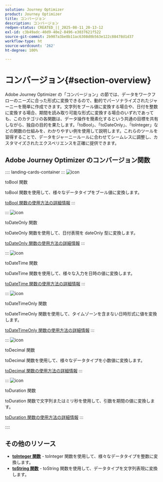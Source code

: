 ```yaml
---
solution: Journey Optimizer
product: Journey Optimizer
title: コンバージョン
description: コンバージョン
redpen-status: CREATED_||_2025-08-11_20-13-12
exl-id: c3b49adc-40d9-40e2-8496-e3037621f522
source-git-commit: 2b907a3be8b11ac6308d0b563e122c88478d1d37
workflow-type: ht
source-wordcount: '262'
ht-degree: 100%

---
```


# コンバージョン{#section-overview}

Adobe Journey Optimizer の「コンバージョン」の節では、データをワークフローのニーズに合った形式に変換できるので、動的でパーソナライズされたジャーニーを簡単に作成できます。文字列をブール値に変換する場合や、日付を整数に変換する場合、期間を読み取り可能な形式に変換する場合のいずれであっても、このカテゴリの各関数は、データ操作を簡素化するという共通の目標を共有しながら、独自の目的を果たします。「toBool」、「toDateOnly」、「toInteger」などの関数の仕組みを、わかりやすい例を使用して説明します。これらのツールを習得することで、データをジャーニールールに合わせてシームレスに調整し、カスタマイズされたエクスペリエンスを正確に提供できます。

## Adobe Journey Optimizer のコンバージョン関数

:::: landing-cards-container
:::
![icon](https://cdn.experienceleague.adobe.com/icons/code-branch.svg)

toBool 関数

toBool 関数を使用して、様々なデータタイプをブール値に変換します。

[toBool 関数の使用方法の詳細情報](../using/building-journeys/functions/functiontobool.md)
:::

:::
![icon](https://cdn.experienceleague.adobe.com/icons/code-branch.svg)

toDateOnly 関数

toDateOnly 関数を使用して、日付表現を dateOnly 型に変換します。

[toDateOnly 関数の使用方法の詳細情報](../using/building-journeys/functions/functiontodateonly.md)
:::

:::
![icon](https://cdn.experienceleague.adobe.com/icons/code-branch.svg)

toDateTime 関数

toDateTime 関数を使用して、様々な入力を日時の値に変換します。

[toDateTime 関数の使用方法の詳細情報](../using/building-journeys/functions/functiontodatetime.md)
:::

:::
![icon](https://cdn.experienceleague.adobe.com/icons/code-branch.svg)

toDateTimeOnly 関数

toDateTimeOnly 関数を使用して、タイムゾーンを含まない日時形式に値を変換します。

[toDateTimeOnly 関数の使用方法の詳細情報](../using/building-journeys/functions/functiontodatetimeonly.md)
:::

:::
![icon](https://cdn.experienceleague.adobe.com/icons/code-branch.svg)

toDecimal 関数

toDecimal 関数を使用して、様々なデータタイプを小数値に変換します。

[toDecimal 関数の使用方法の詳細情報](../using/building-journeys/functions/functiontodecimal.md)
:::

:::
![icon](https://cdn.experienceleague.adobe.com/icons/code-branch.svg)

toDuration 関数

toDuration 関数で文字列またはミリ秒を使用して、引数を期間の値に変換します。

[toDuration 関数の使用方法の詳細情報](../using/building-journeys/functions/functiontoduration.md)
:::

::::


## その他のリソース

- **[toInteger 関数](../using/building-journeys/functions/functiontointeger.md)** - toInteger 関数を使用して、様々なデータタイプを整数に変換します。
- **[toString 関数](../using/building-journeys/functions/functiontostring.md)** - toString 関数を使用して、データタイプを文字列表現に変換します。
